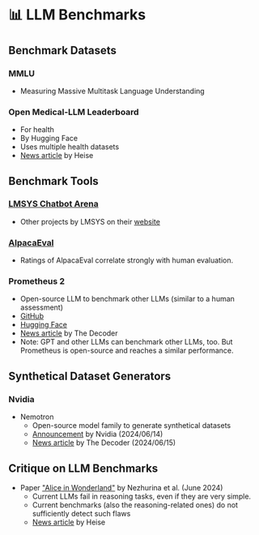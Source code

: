 # 📊 LLM Benchmarks

## Benchmark Datasets

### MMLU

- Measuring Massive Multitask Language Understanding

### Open Medical-LLM Leaderboard

- For health
- By Hugging Face
- Uses multiple health datasets
- [News article](https://www.heise.de/news/LLMs-als-Arzthelfer-Benchmark-von-Hugging-Face-gibt-Zeugnisse-fuer-GPT-und-Co-9692203.html) by Heise

## Benchmark Tools

### [LMSYS Chatbot Arena](https://chat.lmsys.org)

- Other projects by LMSYS on their [website](https://lmsys.org)

### [AlpacaEval](https://tatsu-lab.github.io/alpaca_eval/)

- Ratings of AlpacaEval correlate strongly with human evaluation.

### Prometheus 2

- Open-source LLM to benchmark other LLMs (similar to a human assessment)
- [GitHub](https://github.com/prometheus-eval/prometheus-eval)
- [Hugging Face](https://huggingface.co/prometheus-eval/prometheus-8x7b-v2.0)
- [News article](https://the-decoder.de/open-source-llm-prometheus-2-soll-andere-sprachmodelle-bewerten-und-verbessern/) by The Decoder
- Note: GPT and other LLMs can benchmark other LLMs, too. But Prometheus is open-source and reaches a similar performance.

## Synthetical Dataset Generators

### Nvidia

- Nemotron
  - Open-source model family to generate synthetical datasets
  - [Announcement](https://blogs.nvidia.com/blog/nemotron-4-synthetic-data-generation-llm-training/) by Nvidia (2024/06/14)
  - [News article](https://the-decoder.de/nvidia-veroeffentlicht-kostenlose-sprachmodelle-optimiert-fuer-die-datengenerierung/) by The Decoder (2024/06/15)

## Critique on LLM Benchmarks

- Paper ["Alice in Wonderland"](https://doi.org/10.48550/arXiv.2406.02061) by Nezhurina et al. (June 2024)
  - Current LLMs fail in reasoning tasks, even if they are very simple.
  - Current benchmarks (also the reasoning-related ones) do not sufficiently detect such flaws
  - [News article](https://www.heise.de/news/Reasoning-Fail-Gaengige-LLMs-scheitern-an-kinderleichter-Aufgabe-9755034.html) by Heise

